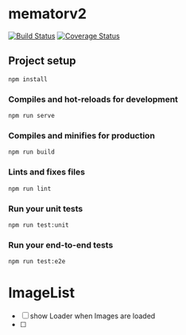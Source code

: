 # mematorv2
[![Build Status](https://travis-ci.com/Ic3m4n34/mematorv2.svg?branch=master)](https://travis-ci.com/Ic3m4n34/mematorv2)
[![Coverage Status](https://coveralls.io/repos/github/Ic3m4n34/mematorv2/badge.svg?branch=master)](https://coveralls.io/github/Ic3m4n34/mematorv2?branch=master)

## Project setup
```
npm install
```

### Compiles and hot-reloads for development
```
npm run serve
```

### Compiles and minifies for production
```
npm run build
```

### Lints and fixes files
```
npm run lint
```

### Run your unit tests
```
npm run test:unit
```

### Run your end-to-end tests
```
npm run test:e2e
```


# ImageList
* [ ] show Loader when Images are loaded
* [ ]
